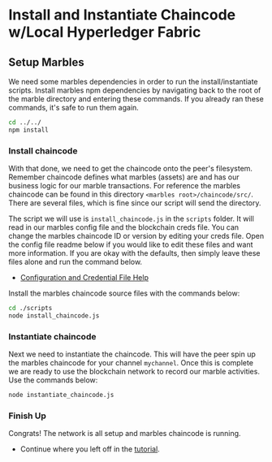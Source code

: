 # Install and Instantiate Chaincode w/Local Hyperledger Fabric

## Setup Marbles
We need some marbles dependencies in order to run the install/instantiate scripts.
Install marbles npm dependencies by navigating back to the root of the marble directory and entering these commands. 
If you already ran these commands, it's safe to run them again.

```bash
cd ../../
npm install
```

### Install chaincode
With that done, we need to get the chaincode onto the peer's filesystem. 
Remember chaincode defines what marbles (assets) are and has our business  logic for our marble transactions. 
For reference the marbles chaincode can be found in this directory `<marbles root>/chaincode/src/`. 
There are several files, which is fine since our script will send the directory. 

The script we will use is `install_chaincode.js` in the `scripts` folder. 
It will read in our marbles config file and the blockchain creds file. 
You can change the marbles chaincode ID or version by editing your creds file. 
Open the config file readme below if you would like to edit these files and want more information.
If you are okay with the defaults, then simply leave these files alone and run the command below.

- [Configuration and Credential File Help](./config_file.md)

Install the marbles chaincode source files with the commands below: 

```bash
cd ./scripts
node install_chaincode.js
```

### Instantiate chaincode
Next we need to instantiate the chaincode. 
This will have the peer spin up the marbles chaincode for your channel `mychannel`. 
Once this is complete we are ready to use the blockchain network to record our marble activities. 
Use the commands below:

```bash
node instantiate_chaincode.js
```

### Finish Up

Congrats! The network is all setup and marbles chaincode is running. 

- Continue where you left off in the [tutorial](../README.md#hostmarbles).
